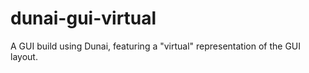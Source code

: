 # dunai-gui-virtual
A GUI build using Dunai, featuring a "virtual" representation of the GUI layout.
